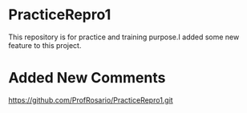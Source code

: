 PracticeRepro1
==============

This repository is for practice and training purpose.I added some new feature to this project.

Added New Comments
==================
https://github.com/ProfRosario/PracticeRepro1.git


